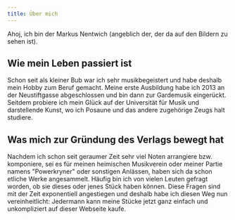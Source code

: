 ```yaml
---
title: Über mich
---
```


Ahoj, ich bin der Markus Nentwich (angeblich der, der da auf den Bildern zu sehen ist).

## Wie mein Leben passiert ist
Schon seit als kleiner Bub war ich sehr musikbegeistert und habe deshalb mein Hobby zum Beruf gemacht.
Meine erste Ausbildung habe ich 2013 an der Neustiftgasse abgeschlossen und bin dann zur Gardemusik eingerückt.
Seitdem probiere ich mein Glück auf der Universität für Musik und darstellende Kunst, wo ich Posaune und das andere zugehörige Zeugs halt studiere.

## Was mich zur Gründung des Verlags bewegt hat
Nachdem ich schon seit geraumer Zeit sehr viel Noten arrangiere bzw. komponiere, sei es für meinen heimischen Musikverein oder meiner Partie namens "Powerkryner" oder sonstigen Anlässen, haben sich da schon etliche Werke angesammelt.
Häufig bin ich von vielen Leuten gefragt worden, ob sie dieses oder jenes Stück haben können.
Diese Fragen sind mit der Zeit exponentiell angestiegen und deshalb habe ich diesen Weg nun vereinheitlicht: Jedermann kann meine Stücke jetzt ganz einfach und unkompliziert auf dieser Webseite kaufe.
